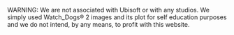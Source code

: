 WARNING: We are not associated with Ubisoft or with any studios. We simply used 
Watch_Dogs® 2 images and its plot for self education purposes and we do not intend, by any means, to profit with this website.
